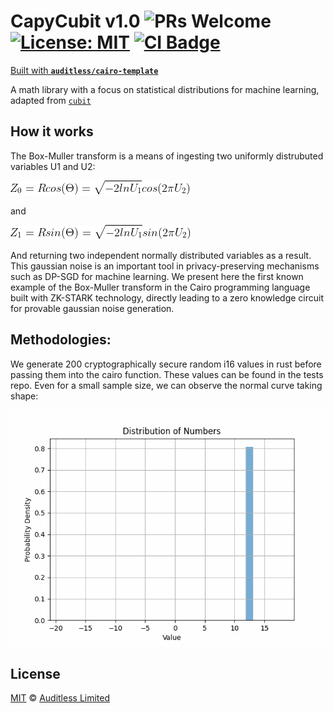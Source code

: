 # CapyCubit v1.0  ![PRs Welcome](https://img.shields.io/badge/PRs-welcome-green.svg) [![License: MIT](https://img.shields.io/badge/License-MIT-yellow.svg)](https://github.com/auditless/cairo-template/blob/main/LICENSE) <a href="https://github.com/drcapybara/capy-cubit/actions/workflows/test.yml"> <img src="https://github.com/drcapybara/capy-cubit/actions/workflows/test.yml/badge.svg?event=push" alt="CI Badge"/> </a>

[Built with **`auditless/cairo-template`**](https://github.com/auditless/cairo-template)

A math library with a focus on statistical distributions for machine learning, adapted from [`cubit`](https://github.com/whatthedev-eth/cubit)

## How it works

The Box-Muller transform is a means of ingesting two uniformly distrubuted variables U1 and U2:

![BM cos](./img/bm_cos.png) 

and

![BM sin](./img/bm_sin.png)

And returning two independent normally distributed variables as a result. This gaussian noise is an important tool in privacy-preserving mechanisms such as DP-SGD for machine learning. We present here the first known example of the Box-Muller transform in the Cairo programming language built with ZK-STARK technology, directly leading to a zero knowledge circuit for provable gaussian noise generation. 

## Methodologies:

We generate 200 cryptographically secure random i16 values in rust before passing them into the cairo function. These values can be found in the tests repo. Even for a small sample size, we can observe the normal curve taking shape:

![normal curve](./img/dist.gif)

## License

[MIT](https://github.com/auditless/cairo-template/blob/main/LICENSE) © [Auditless Limited](https://www.auditless.com)
